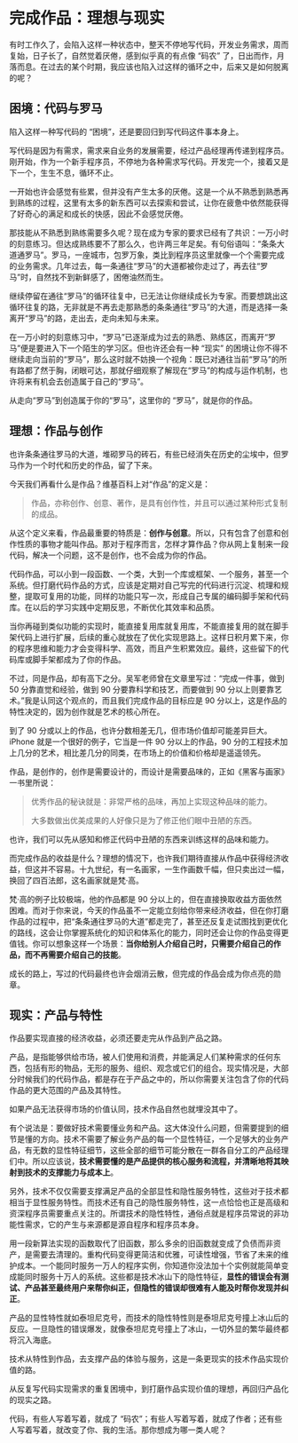 



# 完成作品：理想与现实

有时工作久了，会陷入这样一种状态中，整天不停地写代码，开发业务需求，周而复始，日子长了，自然觉着厌倦，感到似乎真的有点像 “码农” 了，日出而作，月落而息。在过去的某个时期，我应该也陷入过这样的循环之中，后来又是如何脱离的呢？

## 困境：代码与罗马

陷入这样一种写代码的 “困境”，还是要回归到写代码这件事本身上。

写代码是因为有需求，需求来自业务的发展需要，经过产品经理再传递到程序员。刚开始，作为一个新手程序员，不停地为各种需求写代码。开发完一个，接着又是下一个，生生不息，循环不止。

一开始也许会感觉有些累，但并没有产生太多的厌倦。这是一个从不熟悉到熟悉再到熟练的过程，这里有太多的新东西可以去探索和尝试，让你在疲惫中依然能获得了好奇心的满足和成长的快感，因此不会感觉厌倦。

那技能从不熟悉到熟练需要多久呢？现在成为专家的要求已经有了共识：一万小时的刻意练习。但达成熟练要不了那么久，也许两三年足矣。有句俗语叫：“条条大道通罗马”。罗马，一座城市，包罗万象，类比到程序员这里就像一个个需要完成的业务需求。几年过去，每一条通往“罗马”的大道都被你走过了，再去往“罗马”时，自然找不到新鲜感了，困倦油然而生。

继续停留在通往“罗马”的循环往复中，已无法让你继续成长为专家。而要想跳出这循环往复的路，无非就是不再去走那熟悉的条条通往“罗马”的大道，而是选择一条离开“罗马”的路，走出去，走向未知与未来。

在一万小时的刻意练习中，“罗马”已逐渐成为过去的熟悉、熟练区，而离开“罗马”便是要进入下一个陌生的学习区。但也许还会有一种 “现实” 的困境让你不得不继续走向当前的“罗马”，那么这时就不妨换一个视角：既已对通往当前“罗马”的所有路都了然于胸，闭眼可达，那就仔细观察了解现在“罗马”的构成与运作机制，也许将来有机会去创造属于自己的“罗马”。

从走向“罗马”到创造属于你的“罗马”，这里你的 “罗马”，就是你的作品。

## 理想：作品与创作

也许条条通往罗马的大道，堆砌罗马的砖石，有些已经消失在历史的尘埃中，但罗马作为一个时代和历史的作品，留了下来。

今天我们再看什么是作品？维基百科上对“作品”的定义是：

> 作品，亦称创作、创意、著作，是具有创作性，并且可以通过某种形式复制的成品。

从这个定义来看，作品最重要的特质是：**创作与创意**。所以，只有包含了创意和创作性质的事物才能叫作品。那对于程序而言，怎样才算作品？你从网上复制来一段代码，解决一个问题，这不是创作，也不会成为你的作品。

代码作品，可以小到一段函数、一个类，大到一个库或框架、一个服务，甚至一个系统。但打磨代码作品的方式，应该是定期对自己写完的代码进行沉淀、梳理和规整，提取可复用的功能，同样的功能只写一次，形成自己专属的编码脚手架和代码库。在以后的学习实践中定期反思，不断优化其效率和品质。

当你再碰到类似功能的实现时，能直接复用库就复用库，不能直接复用的就在脚手架代码上进行扩展，后续的重心就放在了优化实现思路上。这样日积月累下来，你的程序思维和能力才会变得科学、高效，而且产生积累效应。最终，这些留下的代码库或脚手架都成为了你的作品。

不过，同是作品，却有高下之分。吴军老师曾在文章里写过：“完成一件事，做到 50 分靠直觉和经验，做到 90 分要靠科学和技艺，而要做到 90 分以上则要靠艺术。”我是认同这个观点的，而且我们完成作品的目标应是 90 分以上，这是作品的特性决定的，因为创作就是艺术的核心所在。

到了 90 分或以上的作品，也许分数相差无几，但市场价值却可能差异巨大。iPhone 就是一个很好的例子，它当是一件 90 分以上的作品，90 分的工程技术加上几分的艺术，相比差几分的同类，在市场上的价值和价格却是遥遥领先。

作品，是创作的，创作是需要设计的，而设计是需要品味的，正如《黑客与画家》一书里所说：

> 优秀作品的秘诀就是：非常严格的品味，再加上实现这种品味的能力。
>
> 大多数做出优美成果的人好像只是为了修正他们眼中丑陋的东西。

也许，我们可以先从感知和修正代码中丑陋的东西来训练这样的品味和能力。

而完成作品的收益是什么？理想的情况下，也许我们期待直接从作品中获得经济收益，但这并不容易。十九世纪，有一名画家，一生作画数千幅，但只卖出过一幅，换回了四百法郎，这名画家就是梵·高。

梵·高的例子比较极端，他的作品都是 90 分以上的，但在直接换取收益方面依然困难。而对于你来说，今天的作品虽不一定能立刻给你带来经济收益，但在你打磨作品的过程中，把“条条通往罗马的大道”都走完了，甚至还反复走试图找到更优化的路线，这会让你掌握系统化的知识和体系化的能力，同时还会让你的作品变得更值钱。你可以想象这样一个场景：**当你给别人介绍自己时，只需要介绍自己的作品，而不再需要介绍自己的技能**。

成长的路上，写过的代码最终也许会烟消云散，但完成的作品会成为你点亮的勋章。

## 现实：产品与特性

作品要实现直接的经济收益，必须还要走完从作品到产品之路。

产品，是指能够供给市场，被人们使用和消费，并能满足人们某种需求的任何东西，包括有形的物品，无形的服务、组织、观念或它们的组合。现实情况是，大部分时候我们的代码作品，都是存在于产品之中的，所以你需要关注包含了你的代码作品的更大范围的产品及其特性。

如果产品无法获得市场的价值认同，技术作品自然也就埋没其中了。

有个说法是：要做好技术需要懂业务和产品。这大体没什么问题，但需要提到的细节是懂的方向。技术不需要了解业务产品的每一个显性特征，一个足够大的业务产品，有无数的显性特征细节，这些全部的细节可能分散在一群各自分工的产品经理们中。所以应该说，**技术需要懂的是产品提供的核心服务和流程，并清晰地将其映射到技术的支撑能力与成本上**。

另外，技术不仅仅需要支撑满足产品的全部显性和隐性服务特性，这些对于技术都相当于显性服务特性。而技术还有自己的隐性服务特性，这一点恰恰也正是高级和资深程序员需要重点关注的。所谓技术的隐性特性，通俗点就是程序员常说的非功能性需求，它的产生与来源都是源自程序和程序员本身。

用一段新算法实现的函数取代了旧函数，那么多余的旧函数就变成了负债而非资产，是需要去清理的。重构代码变得更简洁和优雅，可读性增强，节省了未来的维护成本。一个能同时服务一万人的程序实例，你知道你没法加十个实例就能简单变成能同时服务十万人的系统。这些都是技术冰山下的隐性特征，**显性的错误会有测试、产品甚至最终用户来帮你纠正，但隐性的错误却很难有人能及时帮你发现并纠正**。

产品的显性特性就如泰坦尼克号，而技术的隐性特性则是泰坦尼克号撞上冰山后的反应。一旦隐性的错误爆发，就像泰坦尼克号撞上了冰山，一切外显的繁华最终都将沉入海底。

技术从特性到作品，去支撑产品的体验与服务，这是一条更现实的技术作品实现价值的路。

从反复写代码实现需求的重复困境中，到打磨作品实现价值的理想，再回归产品化的现实之路。

代码，有些人写着写着，就成了 “码农”；有些人写着写着，就成了作者；还有些人写着写着，就改变了你、我的生活。那你想成为哪一类人呢？











































